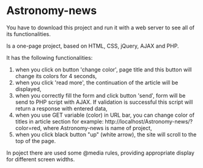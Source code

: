 # Astronomy-news

You have to download this project and run it with a web server to see all of its functionalities.

Is a one-page project, based on HTML, CSS, jQuery, AJAX and PHP.

It has the following functionalities:
1) when you click on button 'change color', page title and this button will change its colors for 4 seconds,
2) when you click 'read more', the continuation of the article will be displayed,
3) when you correctly fill the form and click button 'send', form will be send to PHP script with AJAX. If validation is successful this script will return a response with entered data,
4) when you use GET variable (color) in URL bar, you can change color of titles in article section for example:
http://localhost/Astronomy-news/?color=red, where Astronomy-news is name of project,
5) when you click black button "up" (white arrow), the site will scroll to the top of the page.

In poject there are used some @media rules, providing appropriate display for different screen widths.
